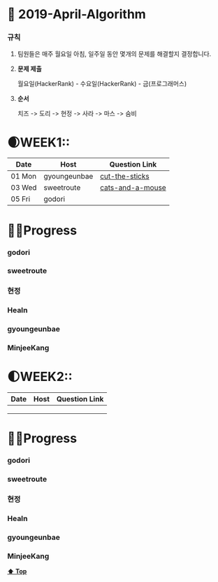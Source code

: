 # 🌸 2019-April-Algorithm

### 규칙

1. 팀원들은 매주 월요일 아침, 일주일 동안 몇개의 문제를 해결할지 결정합니다. 

2. **문제 제출**

   월요일(HackerRank) - 수요일(HackerRank) - 금(프로그래머스) 

3. **순서**

   치즈 -> 도리 -> 현정 -> 사라 -> 마스 -> 숨비 



# 🌒WEEK1:: 

| Date   | Host         | Question Link                                                |
| ------ | ------------ | ------------------------------------------------------------ |
| 01 Mon | gyoungeunbae | [cut-the-sticks](https://www.hackerrank.com/challenges/cut-the-sticks/problem) |
| 03 Wed | sweetroute   | [cats-and-a-mouse](https://www.hackerrank.com/challenges/cats-and-a-mouse/problem) |
| 05 Fri | godori       |                                                              |

# 👩‍💻Progress

### godori 

### sweetroute

### 현정

### HeaIn

### gyoungeunbae

### MinjeeKang





# 🌓WEEK2:: 

| Date | Host | Question Link |
| ---- | ---- | ------------- |
|      |      |               |
|      |      |               |
|      |      |               |

# 👩‍💻Progress

### godori 

### sweetroute

### 현정

### HeaIn

### gyoungeunbae

### MinjeeKang





**[⬆ Top](#)**

